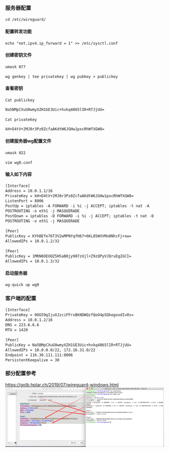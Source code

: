 ### 服务器配置
`cd /etc/wireguard/`
#### 配置转发功能
`echo "net.ipv4.ip_forward = 1" >> /etc/sysctl.conf`
#### 创建密钥文件
`umask 077`

`wg genkey | tee privatekey | wg pubkey > publickey
`
#### 查看密钥
`Cat publickey `

```markdown
Na5BMpCXuG0wmyXZH1GE3Uic+hvkq4865lIR+RTJjUU=
```

`Cat privatekey `

```markdown
kH+D4tV+2MJ0r3Pz0ZcfaAKdtW6JGHw1pxcRhWfXGW8=

```
#### 创建服务器wg配置文件
`umask 022`

`vim wg0.conf`
#### 输入如下内容
    [Interface]
    Address = 10.0.1.1/16
    PrivateKey = kH+D4tV+2MJ0r3Pz0ZcfaAKdtW6JGHw1pxcRhWfXGW8=
    ListenPort = 8006
    PostUp = iptables -A FORWARD -i %i -j ACCEPT; iptables -t nat -A POSTROUTING -o eth1 -j MASQUERADE
    PostDown = iptables -D FORWARD -i %i -j ACCEPT; iptables -t nat -D POSTROUTING -o eth1 -j MASQUERADE
    
    [Peer]
    PublicKey = KYhBEfe76T3V2wMPNYqfH67+6KL85WVVMo8NhcFj+xw=
    AllowedIPs = 10.0.1.2/32
    
    [Peer]
    PublicKey = 1MRN8OEUQZ5HSaB0jy907zUjl+Z9zQPyVJQruEg2GCI=
    AllowedIPs = 10.0.1.3/32
#### 启动服务器
`wg-quick up wg0
`
### 客户端的配置
    [Interface]
    PrivateKey = 0OG59gIjuXJzciFFrxBkNDWQzfQoO4p5QkegoxdIv0s=
    Address = 10.0.1.2/16
    DNS = 223.6.6.6
    MTU = 1420
    
    [Peer]
    PublicKey = Na5BMpCXuG0wmyXZH1GE3Uic+hvkq4865lIR+RTJjUU=
    AllowedIPs = 10.0.0.0/22, 172.16.31.0/22
    Endpoint = 116.30.111.111:8006
    PersistentKeepalive = 30
	
	
### 部分配置参考
https://golb.hplar.ch/2019/07/wireguard-windows.html
![配置参照](https://raw.githubusercontent.com/Mircc/K2p_Build_Notes/master/wireguard_config.png "配置参照")
